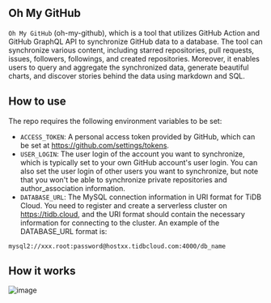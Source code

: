 ## Oh My GitHub

`Oh My GitHub` (oh-my-github), which is a tool that utilizes GitHub Action and GitHub GraphQL API to synchronize GitHub data to a database. The tool can synchronize various content, including starred repositories, pull requests, issues, followers, followings, and created repositories. Moreover, it enables users to query and aggregate the synchronized data, generate beautiful charts, and discover stories behind the data using markdown and SQL.

## How to use

The repo requires the following environment variables to be set:

* `ACCESS_TOKEN`: A personal access token provided by GitHub, which can be set at https://github.com/settings/tokens.
* `USER_LOGIN`: The user login of the account you want to synchronize, which is typically set to your own GitHub account's user login. You can also set the user login of other users you want to synchronize, but note that you won't be able to synchronize private repositories and author_association information.
* `DATABASE_URL`: The MySQL connection information in URI format for TiDB Cloud. You need to register and create a serverless cluster on https://tidb.cloud, and the URI format should contain the necessary information for connecting to the cluster. An example of the DATABASE_URL format is: 

```
mysql2://xxx.root:password@hostxx.tidbcloud.com:4000/db_name
```

## How it works

![image](https://user-images.githubusercontent.com/63877/219487121-68fefc7b-310d-4d5d-8890-eb5c70312443.png)

